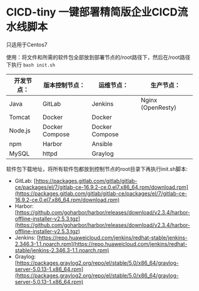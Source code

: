 # CICD-tiny 一键部署精简版企业CICD流水线脚本
只适用于Centos7

使用：将文件和所需的软件包全部放到部署节点的/root路径下，然后在/root路径下执行 `bash init.sh`

| **开发节点：** | **版本控制节点：** | **运维节点：** | **生产节点：** |
|---|---|---|---|
| Java | GitLab | Jenkins | Nginx (OpenResty) |
| Tomcat | Docker | Docker | |
| Node.js | Docker Compose | Docker Compose | |
| npm | Harbor | Ansible | |
| MySQL | httpd | Graylog | |

软件包下载地址，将所有软件包都放到控制节点的root目录下再执行init.sh脚本:
- GitLab: [https://packages.gitlab.com/gitlab/gitlab-ce/packages/el/7/gitlab-ce-16.9.2-ce.0.el7.x86_64.rpm/download.rpm](https://packages.gitlab.com/gitlab/gitlab-ce/packages/el/7/gitlab-ce-16.9.2-ce.0.el7.x86_64.rpm/download.rpm)
- Harbor: [https://github.com/goharbor/harbor/releases/download/v2.3.4/harbor-offline-installer-v2.5.3.tgz](https://github.com/goharbor/harbor/releases/download/v2.3.4/harbor-offline-installer-v2.5.3.tgz)
- Jenkins: [https://repo.huaweicloud.com/jenkins/redhat-stable/jenkins-2.346.3-1.1.noarch.rpm](https://repo.huaweicloud.com/jenkins/redhat-stable/jenkins-2.346.3-1.1.noarch.rpm)
- Graylog: [https://packages.graylog2.org/repo/el/stable/5.0/x86_64/graylog-server-5.0.13-1.x86_64.rpm](https://packages.graylog2.org/repo/el/stable/5.0/x86_64/graylog-server-5.0.13-1.x86_64.rpm)

